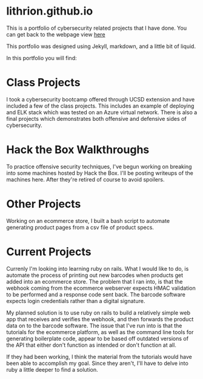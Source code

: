 # lithrion.github.io

This is a portfolio of cybersecurity related projects that I have done. You can get back to the webpage view [here](https://wwww.lithrion.github.io)

This portfolio was designed using Jekyll, markdown, and a little bit of liquid.

In this portfolio you will find:

# Class Projects
I took a cybersecurity bootcamp offered through UCSD extension and have included a few of the class projects. This includes an example of deploying and ELK stack which was tested on an Azure virtual network. There is also a final projects which demonstrates both offensive and defensive sides of cybersecurity.

# Hack the Box Walkthroughs
To practice offensive security techniques, I've begun working on breaking into some machines hosted by Hack the Box. I'll be posting writeups of the machines here. After they're retired of course to avoid spoilers.

# Other Projects
Working on an ecommerce store, I built a bash script to automate generating product pages from a csv file of product specs.

# Current Projects
Currenly I'm looking into learning ruby on rails. What I would like to do, is automate the process of printing out new barcodes when products get added into an ecommerce store. The problem that I ran into, is that the webhook coming from the ecommerce webserver expects HMAC validation to be performed and a response code sent back. The barcode software expects login credentials rather than a digital signature.

My planned solution is to use ruby on rails to build a relatively simple web app that receives and verifies the webhook, and then forwards the product data on to the barcode software. The issue that I've run into is that the tutorials for the ecommerce platform, as well as the command line tools for generating boilerplate code, appear to be based off outdated versions of the API that either don't function as intended or don't function at all.

If they had been working, I think the material from the tutorials would have been able to accomplish my goal. Since they aren't, I'll have to delve into ruby a little deeper to find a solution.
